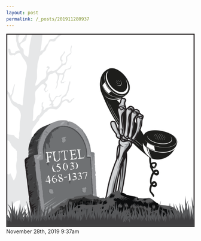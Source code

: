 ```yaml
---
layout: post
permalink: /_posts/201911280937
---
```


<img src="/images/blog/189353649849.png"/>

<div id="footer">
<span id="timestamp"> November 28th, 2019 9:37am </span>
</div>
